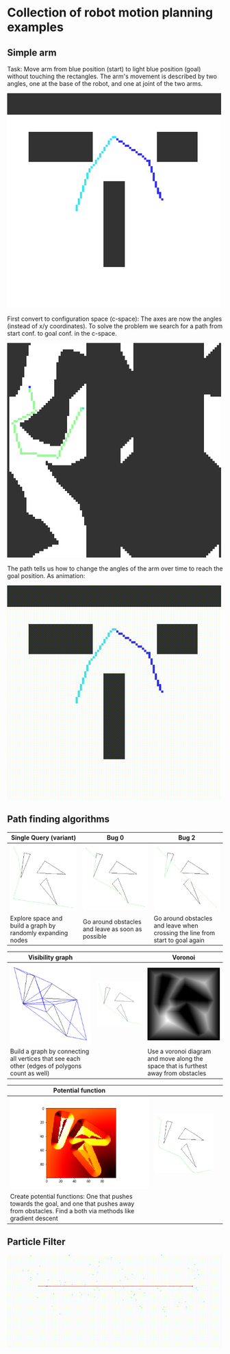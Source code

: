 # Collection of robot motion planning examples
## Simple arm

Task: Move arm from blue position (start) to light blue position (goal) without touching the rectangles. 
The arm's movement is described by two angles, one at the base of the robot, and one at joint of the two arms.


![space.png](example/space.png)

First convert to configuration space (c-space): The axes are now the angles (instead of x/y coordinates).
To solve the problem we search for a path from start conf. to goal conf. in the c-space.

![c_space.png](example/c_space.png)

The path tells us how to change the angles of the arm over time to reach the goal position. As animation:

![path.gif](example/path.gif)

## Path finding algorithms


| Single Query (variant) | Bug 0 | Bug 2 |
| ---------------------- | ----- | ----- |
| ![poly_sq.png](example/poly_sq.png) | ![poly_bug0.png](example/poly_bug0.png) | ![poly_bug2.png](example/poly_bug2.png) |
| Explore space and build a graph by randomly expanding nodes | Go around obstacles and leave as soon as possible | Go around obstacles and leave when crossing the line from start to goal again | 


| Visibility graph | | Voronoi |
| ---------------- | --- | ------- |
| ![poly_vis2.png](example/poly_vis2.png) | ![poly_vis1.png](example/poly_vis1.png) | ![poly_vor2.png](example/poly_vor2.png) |
| Build a graph by connecting all vertices that see each other (edges of polygons count as well) |  | Use a voronoi diagram and move along the space that is furthest away from obstacles | 

| Potential function | |  |
| ---------------- | --- | --- |
| ![potfield2.png](example/potfield2.png) | ![poly_pot.png](example/poly_pot.png) |  |
| Create potential functions: One that pushes towards the goal, and one that pushes away from obstacles. Find a both via methods like gradient descent |  | | 

## Particle Filter

![path.gif](example/pfilter.gif)
